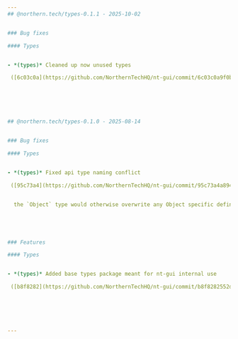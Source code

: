 ```yaml
---
## @northern.tech/types-0.1.1 - 2025-10-02


### Bug fixes

#### Types


- *(types)* Cleaned up now unused types

 ([6c03c0a](https://github.com/NorthernTechHQ/nt-gui/commit/6c03c0a9f0bd8e1ba19f03bd1317937d23f4c8ae))  by @mzedel






## @northern.tech/types-0.1.0 - 2025-08-14


### Bug fixes

#### Types


- *(types)* Fixed api type naming conflict

 ([95c73a4](https://github.com/NorthernTechHQ/nt-gui/commit/95c73a4a894b3824f7138a9e672f8a91916a1bdf))  by @mzedel


  the `Object` type would otherwise overwrite any Object specific definitions in e.g. the testing setup





### Features

#### Types


- *(types)* Added base types package meant for nt-gui internal use

 ([b8f8282](https://github.com/NorthernTechHQ/nt-gui/commit/b8f8282552de39dc291a9d03b0281d984a2d0067))  by @mzedel






---
```

